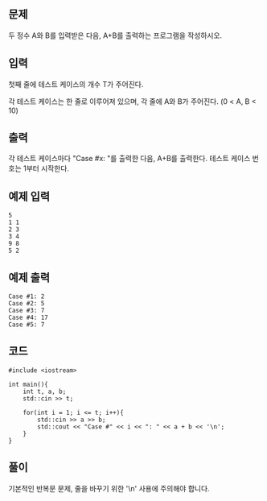 ## 문제 
두 정수 A와 B를 입력받은 다음, A+B를 출력하는 프로그램을 작성하시오.


## 입력
첫째 줄에 테스트 케이스의 개수 T가 주어진다.

각 테스트 케이스는 한 줄로 이루어져 있으며, 각 줄에 A와 B가 주어진다. (0 < A, B < 10)
## 출력
각 테스트 케이스마다 "Case #x: "를 출력한 다음, A+B를 출력한다. 테스트 케이스 번호는 1부터 시작한다.


## 예제 입력 
```
5
1 1
2 3
3 4
9 8
5 2
```

## 예제 출력  
```
Case #1: 2
Case #2: 5
Case #3: 7
Case #4: 17
Case #5: 7
```
## 코드
```
#include <iostream>

int main(){
    int t, a, b;
    std::cin >> t;

    for(int i = 1; i <= t; i++){
        std::cin >> a >> b;
        std::cout << "Case #" << i << ": " << a + b << '\n'; 
    }
}
```
## 풀이
기본적인 반복문 문제, 줄을 바꾸기 위한 '\n' 사용에 주의해야 합니다.
